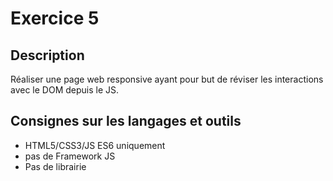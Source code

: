 # Exercice 5

## Description  

Réaliser une page web responsive ayant pour but de réviser les interactions avec le DOM depuis le JS.

## Consignes sur les langages et outils
* HTML5/CSS3/JS ES6 uniquement
* pas de Framework JS
* Pas de librairie